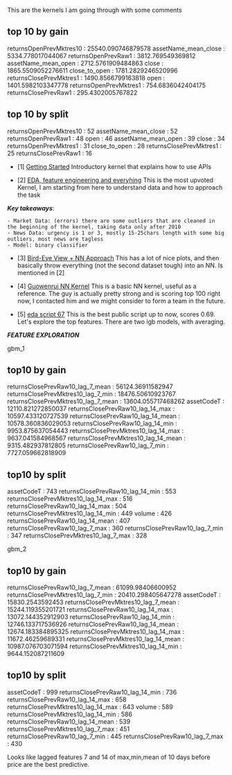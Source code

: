 This are the kernels I am going through with some comments

top 10 by gain
--
returnsOpenPrevMktres10 : 25540.090746879578
assetName_mean_close : 5334.778017044067
returnsOpenPrevRaw1 : 3812.769549369812
assetName_mean_open : 2712.5761909484863
close : 1865.5509052276611
close_to_open : 1781.2829246520996
returnsClosePrevMktres1 : 1490.8566799163818
open : 1401.5982103347778
returnsOpenPrevMktres1 : 754.6836042404175
returnsClosePrevRaw1 : 295.4302005767822

top 10 by split
--
returnsOpenPrevMktres10 : 52
assetName_mean_close : 52
returnsOpenPrevRaw1 : 48
open : 46
assetName_mean_open : 39
close : 34
returnsOpenPrevMktres1 : 31
close_to_open : 28
returnsClosePrevMktres1 : 25
returnsClosePrevRaw1 : 16

- [1] [Getting Started](https://www.kaggle.com/dster/two-sigma-news-official-getting-started-kernel)
Introductory kernel that explains how to use APIs

- [2] [EDA, feature engineering and everyhing](https://www.kaggle.com/artgor/eda-feature-engineering-and-everything)
This is the most upvoted Kernel, I am starting from here to understand data and how to approach the task

***Key takeaways***:

	- Market Data: (errors) there are some outliers that are cleaned in the beginning of the kernel, taking data only after 2010 
	- News Data: urgency is 1 or 3, mostly 15-25chars length with some big outliers, most news are tagless 
	- Model: binary classifier

- [3] [Bird-Eye View + NN Approach](https://www.kaggle.com/ashishpatel26/bird-eye-view-of-two-sigma-nn-approach)
This has a lot of nice plots, and then basically throw everything (not the second dataset tough) into an NN. Is mentioned in [2]

- [4] [Guowenrui NN Kernel](https://www.kaggle.com/guowenrui/market-nn-if-you-like-you-can-use-it-and-upvote)
This is a basic NN kernel, useful as a reference. The guy is actually pretty strong and is scoring top 100 right now, I contacted him and we might consider to form a team in the future.

- [5] [eda script 67]()
This is the best public script up to now, scores 0.69. Let's explore the top features. There are two lgb models, with averaging.

***FEATURE EXPLORATION***

gbm_1

top10 by gain
--
returnsClosePrevRaw10_lag_7_mean : 56124.36911582947
returnsClosePrevMktres10_lag_7_min : 18476.50610923767
returnsClosePrevMktres10_lag_7_mean : 13604.055717468262
assetCodeT : 12110.821272850037
returnsClosePrevRaw10_lag_14_max : 10597.433120727539
returnsClosePrevRaw10_lag_14_mean : 10578.360836029053
returnsClosePrevRaw10_lag_14_min : 9953.875637054443
returnsClosePrevMktres10_lag_14_max : 9637.041584968567
returnsClosePrevMktres10_lag_14_mean : 9315.482937812805
returnsClosePrevRaw10_lag_7_min : 7727.059662818909

top10 by split
--
assetCodeT : 743
returnsClosePrevRaw10_lag_14_min : 553
returnsClosePrevMktres10_lag_14_max : 516
returnsClosePrevRaw10_lag_14_max : 504
returnsClosePrevMktres10_lag_14_min : 449
volume : 426
returnsClosePrevRaw10_lag_14_mean : 407
returnsClosePrevRaw10_lag_7_max : 360
returnsClosePrevRaw10_lag_7_min : 347
returnsClosePrevMktres10_lag_7_max : 328

gbm_2

top10 by gain
--
returnsClosePrevRaw10_lag_7_mean : 61099.98406600952
returnsClosePrevMktres10_lag_7_min : 20410.298405647278
assetCodeT : 15830.2543592453
returnsClosePrevMktres10_lag_7_mean : 15244.119355201721
returnsClosePrevRaw10_lag_14_max : 13072.144352912903
returnsClosePrevRaw10_lag_14_min : 12746.133717536926
returnsClosePrevRaw10_lag_14_mean : 12674.183384895325
returnsClosePrevMktres10_lag_14_max : 11672.46259689331
returnsClosePrevMktres10_lag_14_mean : 10987.076703071594
returnsClosePrevMktres10_lag_14_min : 9644.152087211609

top10 by split
--
assetCodeT : 999
returnsClosePrevRaw10_lag_14_min : 736
returnsClosePrevRaw10_lag_14_max : 658
returnsClosePrevMktres10_lag_14_max : 643
volume : 589
returnsClosePrevMktres10_lag_14_min : 586
returnsClosePrevRaw10_lag_14_mean : 539
returnsClosePrevMktres10_lag_7_max : 451
returnsClosePrevRaw10_lag_7_min : 445
returnsClosePrevRaw10_lag_7_max : 430

Looks like lagged features 7 and 14 of max,min,mean of 10 days before price are the best predictive.
